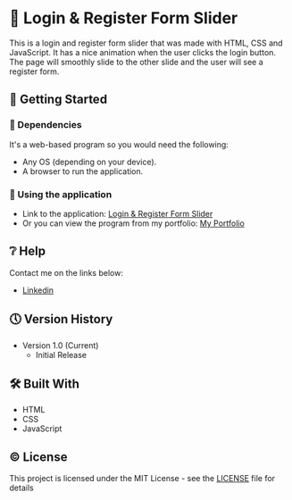 # 📃 Login & Register Form Slider

This is a login and register form slider that was made with HTML, CSS and JavaScript. It has a nice animation when the user clicks the login button. The page will smoothly slide to the other slide and the user will see a register form.

## 🔧 Getting Started

### 📍 Dependencies

It's a web-based program so you would need the following:

* Any OS (depending on your device).
* A browser to run the application.

### 📍 Using the application

* Link to the application: [Login & Register Form Slider](https://sad-wozniak-afae67.netlify.app/)
* Or you can view the program from my portfolio: [My Portfolio](https://saimcode.github.io/myportfolio/)

## ❔ Help

Contact me on the links below:
* [Linkedin](https://www.linkedin.com/in/saim-qureshi-703060234?original_referer=https%3A%2F%2Fsaimcode.github.io%2F)

## 🕔 Version History

* Version 1.0 (Current)
    * Initial Release

## 🛠 Built With

* HTML
* CSS
* JavaScript

## ©️ License

This project is licensed under the MIT License - see the [LICENSE](LICENSE) file for details
